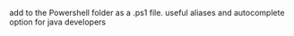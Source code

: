 add to the Powershell folder as a .ps1 file. 
useful aliases and autocomplete option for java developers
